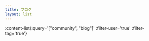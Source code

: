 ```yaml
---
title: ブログ
layout: list
---
```


:content-list{:query='["community", "blog"]' :filter-user='true' :filter-tag='true'}
